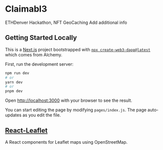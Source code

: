 # Claimabl3
ETHDenver Hackathon, NFT GeoCaching 
Add additional info

## Getting Started Locally

This is a [Next.js](https://nextjs.org/) project bootstrapped with [`npx create-web3-dapp@latest`](https://github.com/alchemyplatform/create-web3-dapp) which comes from Alchemy.

First, run the development server:

```bash
npm run dev
# or
yarn dev
# or
pnpm dev
```

Open [http://localhost:3000](http://localhost:3000) with your browser to see the result.

You can start editing the page by modifying `pages/index.js`. The page auto-updates as you edit the file.

## [React-Leaflet](https://react-leaflet.js.org/)

A React components for Leaflet maps using OpenStreetMap.
